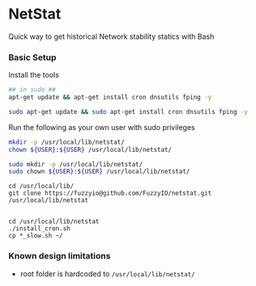 # NetStat
Quick way to get historical Network stability statics with Bash

### Basic Setup

Install the tools
```bash
## in sudo ##
apt-get update && apt-get install cron dnsutils fping -y

sudo apt-get update && sudo apt-get install cron dnsutils fping -y
```
Run the following as your own user with sudo privileges
```bash
mkdir -p /usr/local/lib/netstat/
chown ${USER}:${USER} /usr/local/lib/netstat/

sudo mkdir -p /usr/local/lib/netstat/
sudo chown ${USER}:${USER} /usr/local/lib/netstat/
```

```
cd /usr/local/lib/
git clone https://fuzzyio@github.com/FuzzyIO/netstat.git /usr/local/lib/netstat


cd /usr/local/lib/netstat
./install_cron.sh
cp *_slow.sh ~/
```

### Known design limitations
* root folder is hardcoded to `/usr/local/lib/netstat/`

